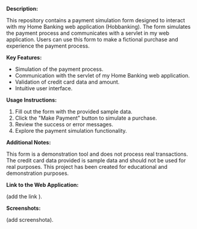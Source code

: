 **Description:**

This repository contains a payment simulation form designed to interact with my Home Banking web application (Hobbanking). The form simulates the payment process and communicates with a servlet in my web application. Users can use this form to make a fictional purchase and experience the payment process.

**Key Features:**

- Simulation of the payment process.
- Communication with the servlet of my Home Banking web application.
- Validation of credit card data and amount.
- Intuitive user interface.

**Usage Instructions:**

1. Fill out the form with the provided sample data.
2. Click the "Make Payment" button to simulate a purchase.
3. Review the success or error messages.
4. Explore the payment simulation functionality.

**Additional Notes:**

This form is a demonstration tool and does not process real transactions. The credit card data provided is sample data and should not be used for real purposes. This project has been created for educational and demonstration purposes.

**Link to the Web Application:**

(add the link ).

**Screenshots:**

(add screenshota).